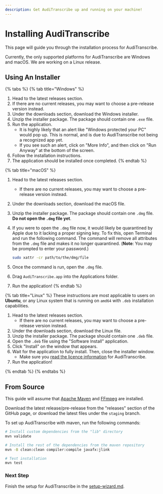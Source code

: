 ```yaml
---
description: Get AudiTranscribe up and running on your machine!
---
```


# Installing AudiTranscribe

This page will guide you through the installation process for AudiTranscribe.

Currently, the only supported platforms for AudiTranscribe are Windows and macOS. We are working on a Linux release.

## Using An Installer

{% tabs %}
{% tab title="Windows" %}

1. Head to the latest releases section.
2. If there are no current releases, you may want to choose a pre-release version instead.
3. Under the downloads section, download the Windows installer.
4. Unzip the installer package. The package should contain one `.exe` file.
5. Run the application.
    * It is highly likely that an alert like "Windows protected your PC" would pop up. This is normal, and is due to
      AudiTranscribe not being a recognized app yet.
    * If you see such an alert, click on "More Info", and then click on "Run Anyway" at the bottom of the screen.
6. Follow the installation instructions.
7. The application should be installed once completed.
   {% endtab %}

{% tab title="macOS" %}

1. Head to the latest releases section.
    * If there are no current releases, you may want to choose a pre-release version instead.
2. Under the downloads section, download the macOS file.
3. Unzip the installer package. The package should contain one `.dmg` file. **Do not open the `.dmg` file yet**.
4. If you were to open the `.dmg` file now, it would likely be quarantined by Apple due to it lacking a proper signing
   key. To fix this, open Terminal and run the following command. The command will remove all attributes from the `.dmg`
   file and makes it no longer quarantined. (**Note**: You may be prompted to enter your password.)

   ```bash
   sudo xattr -cr path/to/the/dmg/file
   ```
5. Once the command is run, open the `.dmg` file.
6. Drag `AudiTranscribe.app` into the Applications folder.
7. Run the application!
   {% endtab %}

{% tab title="Linux" %}
These instructions are most applicable to users on **Ubuntu**, or any Linux system that is running on `amd64`
with `.deb` installation capabilities.

1. Head to the latest releases section.
    * If there are no current releases, you may want to choose a pre-release version instead.
2. Under the downloads section, download the Linux file.
3. Unzip the installer package. The package should contain one `.deb` file.
4. Open the `.deb` file using the "Software Install" application.
5. Click "Install" on the window that appears.
6. Wait for the application to fully install. Then, close the installer window.
    * Make sure you [read the licence information](https://auditranscribe.app/licences) for AudiTranscribe.
7. Run the application!

{% endtab %}
{% endtabs %}

## From Source

This guide will assume that [Apache Maven](https://maven.apache.org/) and [FFmpeg](https://ffmpeg.org/) are installed.

Download the latest release/pre-release from the "releases" section of the GitHub page, or download the latest files
under the `staging` branch.

To set up AudiTranscribe with maven, run the following commands:

```bash
# Install custom dependencies from the "lib" directory
mvn validate

# Install the rest of the dependencies from the maven repository
mvn -B clean:clean compiler:compile javafx:jlink

# Test installation
mvn test
```

### Next Step

Finish the setup for AudiTranscribe in the [setup-wizard.md](setup-wizard.md "mention").
